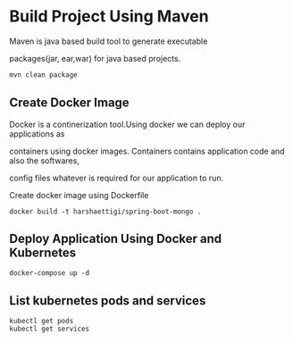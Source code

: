 # Build Project Using Maven

Maven is java based build tool to generate executable 

packages(jar, ear,war) for java based projects.

```bash
mvn clean package
```

## Create Docker Image
Docker is a continerization tool.Using docker we can deploy our applications as 

containers using docker images. Containers contains application code and also the softwares,

config files whatever is required for our application to run.

Create docker image using Dockerfile


```docker
docker build -t harshaettigi/spring-boot-mongo .
```

## Deploy Application Using Docker and Kubernetes 

```docker-compose 
docker-compose up -d 
```

## List kubernetes pods and services
```
kubectl get pods
kubectl get services
```
